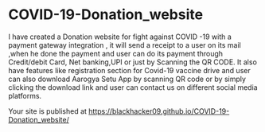 # COVID-19-Donation_website

I have created a Donation website for fight against COVID -19 with a payment gateway integration , it will send a receipt to a user on its mail ,when he done the payment and user can do its payment through Credit/debit Card, Net banking,UPI or just by Scanning the QR CODE. It also have features like registration section for Covid-19 vaccine drive and user can also download Aarogya Setu App by scanning QR code or by simply clicking the download link and user can contact us on different social media platforms.

 Your site is published at https://blackhacker09.github.io/COVID-19-Donation_website/
